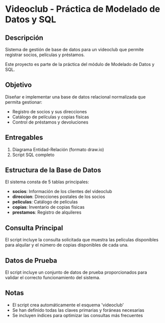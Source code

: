 # Videoclub - Práctica de Modelado de Datos y SQL

## Descripción

Sistema de gestión de base de datos para un videoclub que permite registrar socios, películas y préstamos.

Este proyecto es parte de la práctica del módulo de Modelado de Datos y SQL.

## Objetivo

Diseñar e implementar una base de datos relacional normalizada que permita gestionar:
- Registro de socios y sus direcciones
- Catálogo de películas y copias físicas
- Control de préstamos y devoluciones

## Entregables

1. Diagrama Entidad-Relación (formato draw.io)
2. Script SQL completo

## Estructura de la Base de Datos

El sistema consta de 5 tablas principales:

- **socios**: Información de los clientes del videoclub
- **direccion**: Direcciones postales de los socios 
- **peliculas**: Catálogo de películas
- **copias**: Inventario de copias físicas
- **prestamos**: Registro de alquileres


## Consulta Principal

El script incluye la consulta solicitada que muestra las películas disponibles para alquilar y el número de copias disponibles de cada una.

## Datos de Prueba

El script incluye un conjunto de datos de prueba proporcionados para validar el correcto funcionamiento del sistema.

## Notas

- El script crea automáticamente el esquema 'videoclub'
- Se han definido todas las claves primarias y foráneas necesarias
- Se incluyen índices para optimizar las consultas más frecuentes